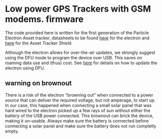 # Low power GPS Trackers with GSM modems. firmware
The code provided here is written for the first generation of the Particle Electron Asset tracker, datasheets to be found [here](https://docs.particle.io/datasheets/cellular/electron-datasheet/) for the electron and [here](https://docs.particle.io/datasheets/accessories/legacy-accessories/#electron-asset-tracker) for the Asset Tracker Shield.

Although the electron allows for over-the-air updates, we strongly suggest using the DFU mode to program the device over USB. This saves on roaming data use and (thus) cost. See [here](https://docs.particle.io/tutorials/device-os/led/electron/#dfu-mode-device-firmware-upgrade-) for details on how to update the electron using DFU.

## warning on brownout
There is a risk of the electron "browning out" when connected to a power source that can deliver the required voltage, but not amperage, to start up. In our case, this happened when connecting a small solar panel that was hard wired to the electron picked up a few rays of sun without either the battery of the USB power connected. This brownout can brick the device, making it un-usable. Always make sure the battery is connected before connecting a solar panel and make sure the battery does not run completly empty.
